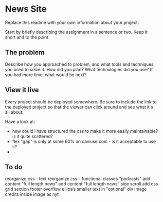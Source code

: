 # News Site

Replace this readme with your own information about your project. 

Start by briefly describing the assignment in a sentence or two. Keep it short and to the point.

## The problem

Describe how you approached to problem, and what tools and techniques you used to solve it. How did you plan? What technologies did you use? If you had more time, what would be next?

## View it live
Every project should be deployed somewhere. Be sure to include the link to the deployed project so that the viewer can click around and see what it's all about.

Have a look at:
- how could i have structured the css to make it more easily maintainable? is it quite scattered?
- flex "gap" is only at some 60% on caniuse.com - is it acceptable to use it?
- 


## To do
<!-- put top logo in proper flex div -->
<!-- add top menu -->
<!-- "small news" align to grid -->
reorganize css - text
reorganize css - functional classes
"podcasts" add content
"full length news" add content
"full length news" side scroll
add css grid section
footer
overflow ellipsis
smaller text in "optional" div
image credits inside image as nyt